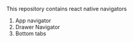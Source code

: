 This repository contains react native navigators
1. App navigator
2. Drawer Navigator
3. Bottom tabs 
